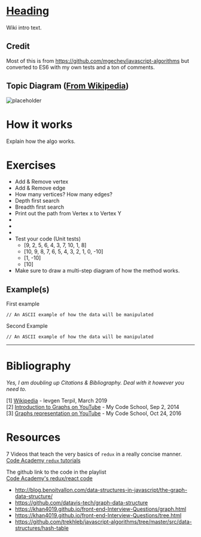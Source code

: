 # [Heading](wiki-link)
Wiki intro text.

## Credit
Most of this is from https://github.com/mgechev/javascript-algorithms but converted to ES6 with my own tests and a ton of comments.

## Topic Diagram ([From Wikipedia](https://en.wikipedia.org/wiki/Graph_(abstract_data_type)))
![placeholder](./logo-placeholder.png)

# How it works
Explain how the algo works. 

# Exercises
* Add & Remove vertex
* Add & Remove edge
* How many vertices? How many edges?
* Depth first search
* Breadth first search
* Print out the path from Vertex x to Vertex Y
* 
* 
* 
* Test your code (Unit tests)
    * [9, 2, 5, 6, 4, 3, 7, 10, 1, 8]
    * [10, 9, 8, 7, 6, 5, 4, 3, 2, 1, 0, -10]
    * [1, -10]
    * [10]
* Make sure to draw a multi-step diagram of how the method works.

## Example(s)
First example
```
// An ASCII example of how the data will be manipulated
```

Second Example
```
// An ASCII example of how the data will be manipulated
```
___
# Bibliography
*Yes, I am doubling up Citations & Bibliography. Deal with it however you need to.* <br />

[1] [Wikipedia](https://en.wikipedia.org/wiki/Graph_(abstract_data_type)) - Ievgen Terpil, March 2019<br />
[2] [Introduction to Graphs on YouTube](https://www.youtube.com/watch?v=gXgEDyodOJU&index=9&list=PLLXdhg_r2hKA7DPDsunoDZ-Z769jWn4R8) - My Code School, Sep 2, 2014<br />
[3] [Graphs representation on YouTube](https://www.youtube.com/watch?v=k1wraWzqtvQ&index=10&list=PLLXdhg_r2hKA7DPDsunoDZ-Z769jWn4R8) - My Code School, Oct 24, 2016<br />

# Resources
7 Videos that teach the very basics of `redux` in a really concise manner.<br />
[Code Academy `redux` tutorials](https://www.youtube.com/playlist?list=PLoYCgNOIyGADILc3iUJzygCqC8Tt3bRXt)

The github link to the code in the playlist<br />
[Code Academy's redux/react code](https://github.com/learncodeacademy/react-js-tutorials/tree/master/4-redux/src/js)

* http://blog.benoitvallon.com/data-structures-in-javascript/the-graph-data-structure/
* https://github.com/datavis-tech/graph-data-structure
* https://khan4019.github.io/front-end-Interview-Questions/graph.html
* https://khan4019.github.io/front-end-Interview-Questions/tree.html
* https://github.com/trekhleb/javascript-algorithms/tree/master/src/data-structures/hash-table
